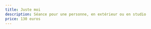 ```yaml
---
title: Juste moi
description: Séance pour une personne, en extérieur ou en studio
price: 130 euros
---
```

